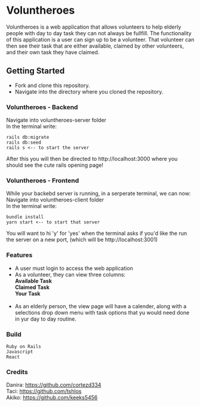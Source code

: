 # Voluntheroes
Voluntheroes is a web application that allows volunteers to help elderly people with day to day task they can not always be fullfill. The functionality of this application is a user can sign up to be a volunteer. That volunteer can then see their task that are either available, claimed by other volunteers, and their own task they have claimed.

## Getting Started
* Fork and clone this repository. </br>
* Navigate into the directory where you cloned the repository.

### Voluntheroes - Backend
Navigate into voluntheroes-server folder </br>
In the terminal write:
 ```
rails db:migrate
rails db:seed
rails s <-- to start the server
 ```
 After this you will then be directed to http://localhost:3000 where you should see the cute rails opening page!
 
 ### Voluntheroes - Frontend
 While your backebd server is running, in a serperate terminal, we can now: </br>
 Navigate into voluntheroes-client folder </br>
 In the terminal write:
 ```
 bundle install
 yarn start <-- to start that server
 ```
 You will want to hi 'y' for 'yes' when the terminal asks if you'd like the run the server on a new port, (which will be http://localhost:3001)
 
 ### Features
 * A user must login to access the web application
 * As a volunteer, they can view three columns: </br>
 **Available Task** </br>
 **Claimed Task** </br>
 **Your Task** </br></br>
 * As an elderly person, the view page will have a calender, along with a selections drop down menu with task options that yu would need done in yur day to day routine.
 
 ### Build
 ```
 Ruby on Rails
 Javascript
 React
 ```
 ### Credits
 Danira: https://github.com/cortezd334 </br>
 Taci: https://github.com/tshlos </br>
 Akiko: https://github.com/keeks5456
 
